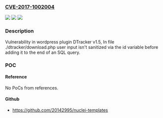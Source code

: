 ### [CVE-2017-1002004](https://cve.mitre.org/cgi-bin/cvename.cgi?name=CVE-2017-1002004)
![](https://img.shields.io/static/v1?label=Product&message=DTracker&color=blue)
![](https://img.shields.io/static/v1?label=Version&message=%3C%201.5%20&color=brighgreen)
![](https://img.shields.io/static/v1?label=Vulnerability&message=SQL%20Injection&color=brighgreen)

### Description

Vulnerability in wordpress plugin DTracker v1.5, In file ./dtracker/download.php user input isn't sanitized via the id variable before adding it to the end of an SQL query.

### POC

#### Reference
No PoCs from references.

#### Github
- https://github.com/20142995/nuclei-templates

